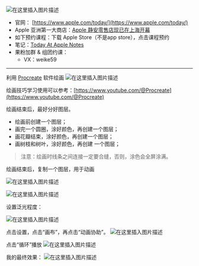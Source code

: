 
![在这里插入图片描述](https://i-blog.csdnimg.cn/blog_migrate/6157f9c5700e314e709a89fa285f209c.png)



- 官网： [https://www.apple.com/today/](https://www.apple.com/today/)
- Apple 亚洲第一大商店：[Apple 静安零售店现已在上海开幕](https://www.apple.com.cn/newsroom/2024/03/apple-jingan-now-open-in-shanghai/)
- 如下预约课程：下载 Apple Store（不是app store），点击课程预约
- 笔记：[Today At Apple Notes](https://ghostwritten.blog.csdn.net/article/details/138050890)
- 果粉加群 & 组团约课：
  - VX：weike59


----





利用 [Procreate](https://procreate.com/) 软件绘画
![在这里插入图片描述](https://i-blog.csdnimg.cn/blog_migrate/a3897b9178ffe3b8b27dd305404e60ab.jpeg#pic_center)

绘画技巧学习使用可以参考：[https://www.youtube.com/@Procreate](https://www.youtube.com/@Procreate)

绘画结束后，最好分好图层。
- 绘画前创建一个图层；
- 画完一个圆圈，涂好颜色，再创建一个图层；
- 画花瓣结束，涂好颜色，再创建一个图层；
- 画树枝和树叶，涂好颜色，再创建 一个图层；

> 注意：绘画时线条之间连接一定要合缝，否则，涂色会全屏涂满。

绘画结束后，复制一个图层，用于动画

![在这里插入图片描述](https://i-blog.csdnimg.cn/blog_migrate/d1ed5ad880f13a9514a9cbbf1a039384.png)


![在这里插入图片描述](https://i-blog.csdnimg.cn/blog_migrate/3245be01a5bd2a0385893303b8162400.jpeg#pic_center)

设置泛光程度：

![在这里插入图片描述](https://i-blog.csdnimg.cn/blog_migrate/832859bed5f985af37313bb95d49810a.png)


点击设置，点击“画布”，再点击“动画协助”。
![在这里插入图片描述](https://i-blog.csdnimg.cn/blog_migrate/714d9aaa57ad71ba4ec73dd71258bea9.png)



点击“循环”播放
![在这里插入图片描述](https://i-blog.csdnimg.cn/blog_migrate/fbb38df0261a48286b8b73284f344368.png)



我的最终效果：
![在这里插入图片描述](https://i-blog.csdnimg.cn/blog_migrate/ba171d0c3b89e0c672b99b1a704a67b9.gif#pic_center)

